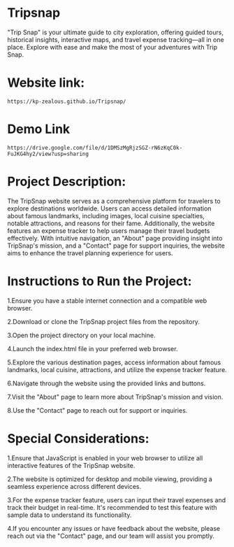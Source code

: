 # Tripsnap
"Trip Snap" is your ultimate guide to city exploration, offering guided tours, historical insights, interactive maps, and travel expense tracking—all in one place. Explore with ease and make the most of your adventures with Trip Snap.

# Website link:  
```https://kp-zealous.github.io/Tripsnap/```

# Demo Link
```https://drive.google.com/file/d/1DMSzMgRjzSGZ-rN6zKqC0k-FuJKG4hy2/view?usp=sharing```

# Project Description:
The TripSnap website serves as a comprehensive platform for travelers to explore destinations worldwide. Users can access detailed information about famous landmarks, including images, local cuisine specialties, notable attractions, and reasons for their fame. Additionally, the website features an expense tracker to help users manage their travel budgets effectively. With intuitive navigation, an "About" page providing insight into TripSnap's mission, and a "Contact" page for support inquiries, the website aims to enhance the travel planning experience for users.

# Instructions to Run the Project:
1.Ensure you have a stable internet connection and a compatible web browser.

2.Download or clone the TripSnap project files from the repository.

3.Open the project directory on your local machine.

4.Launch the index.html file in your preferred web browser.

5.Explore the various destination pages, access information about famous landmarks, local cuisine, attractions, and utilize the expense tracker feature.

6.Navigate through the website using the provided links and buttons.

7.Visit the "About" page to learn more about TripSnap's mission and vision.

8.Use the "Contact" page to reach out for support or inquiries.

# Special Considerations:
1.Ensure that JavaScript is enabled in your web browser to utilize all interactive features of the TripSnap website.

2.The website is optimized for desktop and mobile viewing, providing a seamless experience across different devices.

3.For the expense tracker feature, users can input their travel expenses and track their budget in real-time. It's recommended to test this feature with sample data to understand its functionality.

4.If you encounter any issues or have feedback about the website, please reach out via the "Contact" page, and our team will assist you promptly.
